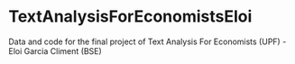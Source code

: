 # TextAnalysisForEconomistsEloi
Data and code for the final project of Text Analysis For Economists (UPF) - Eloi Garcia Climent (BSE)

